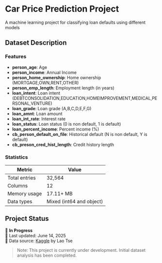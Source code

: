 # Car Price Prediction Project

A machine learning project for classifying loan defaults using different models

## Dataset Description

### Features
- **person_age**: Age
- **person_income**: Annual Income
- **person_home_ownership**: Home ownership (MORTGAGE,OWN,RENT,OTHER)
- **person_emp_length**: Employment length (in years)
- **loan_intent**: Loan intent (DEBTCONSOLIDATION,EDUCATION,HOMEIMPROVEMENT,MEDICAL,PERSONAL,VENTURE)
- **loan_grade**: Loan grade (A,B,C,D,E,F,G)
- **loan_amnt**: Loan amount
- **loan_int_rate**: Interest rate
- **loan_status**: Loan status (0 is non default, 1 is default)
- **loan_percent_income**: Percent income (%)
- **cb_person_default_on_file**: Historical default (N is non default, Y is default)
- **cb_preson_cred_hist_length**: Credit history length

### Statistics
| Metric          | Value         |
|-----------------|---------------|
| Total entries   | 32,564        |
| Columns         | 12            | 
| Memory usage    | 17.11+ MB      |
| Data types      | Mixed (int64 and object) |

## Project Status
🚀 **In Progress**  
📅 Last updated: June 14, 2025  
🔗 Data source: [Kaggle]([https://www.olx.in](https://www.kaggle.com/datasets/laotse/credit-risk-dataset/data)) by Lao Tse

> Note: This project is currently under development. Initial dataset analysis has been completed.

